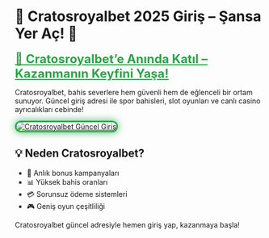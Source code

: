 <h1>🧿 Cratosroyalbet 2025 Giriş – Şansa Yer Aç! 🎲</h1>

<a href="https://cutt.ly/Cratos2025-giris" title="Cratosroyalbet Giriş Linki" style="color: #28a745; font-size: 24px; font-weight: bold;">
🎰 Cratosroyalbet’e Anında Katıl – Kazanmanın Keyfini Yaşa!
</a>

<p>Cratosroyalbet, bahis severlere hem güvenli hem de eğlenceli bir ortam sunuyor. Güncel giriş adresi ile spor bahisleri, slot oyunları ve canlı casino ayrıcalıkları cebinde!</p>

<a href="https://cutt.ly/Cratos2025-giris" title="Cratosroyalbet Giriş">
  <img src="https://i.ibb.co/BtMhhf6/g-venligiris.jpg" alt="Cratosroyalbet Güncel Giriş" style="max-width: 100%; border: 3px solid #28a745; border-radius: 15px; box-shadow: 0 0 15px rgba(40, 167, 69, 0.8);">
</a>

<h2>💡 Neden Cratosroyalbet?</h2>
<ul>
  <li>🎁 Anlık bonus kampanyaları</li>
  <li>📊 Yüksek bahis oranları</li>
  <li>💳 Sorunsuz ödeme sistemleri</li>
  <li>🎮 Geniş oyun çeşitliliği</li>
</ul>

<p>Cratosroyalbet güncel adresiyle hemen giriş yap, kazanmaya başla!</p>

<meta name="description" content="Cratosroyalbet 2025 giriş linki burada! Spor, casino ve bonus dünyasına adım atmak için hemen tıkla.">
